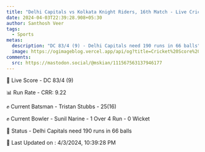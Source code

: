 ```yaml
---
title: "Delhi Capitals vs Kolkata Knight Riders, 16th Match - Live Cricket Score"
date: 2024-04-03T22:39:28.908+05:30
author: Santhosh Veer
tags:
  - Sports
metas:
  description: "DC 83/4 (9) - Delhi Capitals need 190 runs in 66 balls"
  image: https://ogimageblog.vercel.app/api/og?title=Cricket%20Score%20%F0%9F%8F%8F
comments:
  src: https://mastodon.social/@mskian/111567563137946177
---
```


🔴 Live Score - DC 83/4 (9)  

📊 Run Rate - CRR: 9.22  

✊ Current Batsman - Tristan Stubbs - 25(16)  

✊ Current Bowler - Sunil Narine - 1 Over 4 Run - 0 Wicket  

📑 Status - Delhi Capitals need 190 runs in 66 balls

<!--more-->

📝 Last Updated on : 4/3/2024, 10:39:28 PM

